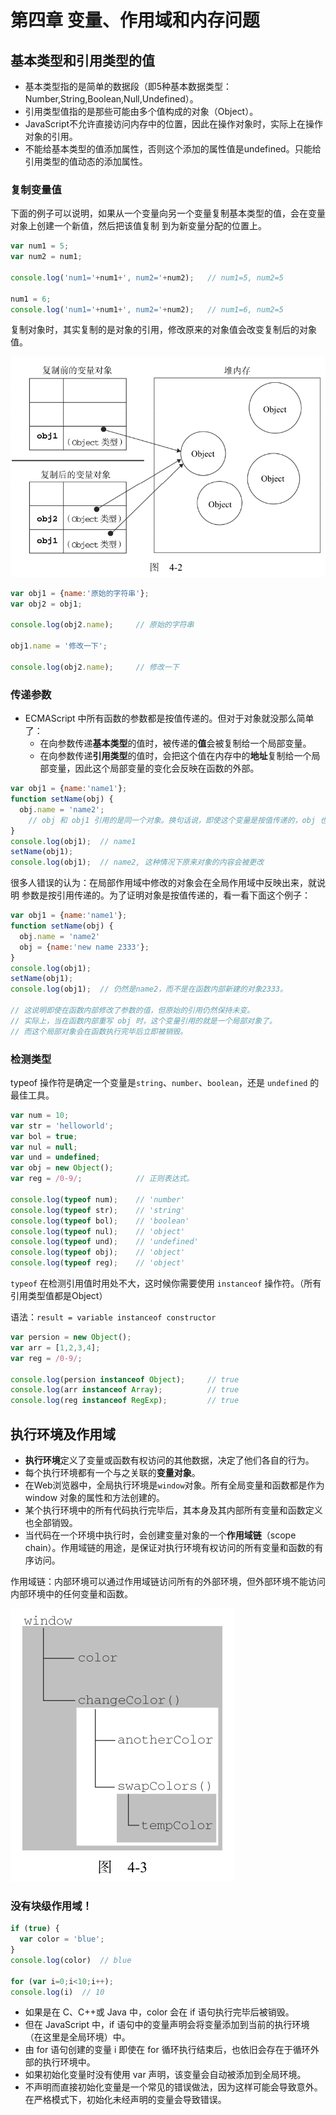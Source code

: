 # 第四章 变量、作用域和内存问题

## 基本类型和引用类型的值

- 基本类型指的是简单的数据段（即5种基本数据类型：Number,String,Boolean,Null,Undefined）。
- 引用类型值指的是那些可能由多个值构成的对象（Object）。
- JavaScript不允许直接访问内存中的位置，因此在操作对象时，实际上在操作对象的引用。
- 不能给基本类型的值添加属性，否则这个添加的属性值是undefined。只能给引用类型的值动态的添加属性。

### 复制变量值

下面的例子可以说明，如果从一个变量向另一个变量复制基本类型的值，会在变量对象上创建一个新值，然后把该值复制
到为新变量分配的位置上。

```js
var num1 = 5;
var num2 = num1;

console.log('num1='+num1+', num2='+num2);   // num1=5, num2=5

num1 = 6;
console.log('num1='+num1+', num2='+num2);   // num1=6, num2=5
```

复制对象时，其实复制的是对象的引用，修改原来的对象值会改变复制后的对象值。

![image](./res/img4-2.png)

```js
var obj1 = {name:'原始的字符串'};
var obj2 = obj1;

console.log(obj2.name);     // 原始的字符串

obj1.name = '修改一下';

console.log(obj2.name);     // 修改一下
```

### 传递参数

- ECMAScript 中所有函数的参数都是按值传递的。但对于对象就没那么简单了：
    - 在向参数传递**基本类型**的值时，被传递的**值**会被复制给一个局部变量。
    - 在向参数传递**引用类型**的值时，会把这个值在内存中的**地址**复制给一个局部变量，因此这个局部变量的变化会反映在函数的外部。

```js
var obj1 = {name:'name1'};
function setName(obj) {
  obj.name = 'name2';
    // obj 和 obj1 引用的是同一个对象。换句话说，即使这个变量是按值传递的，obj 也会按引用来访问同一个对象。
}
console.log(obj1);  // name1
setName(obj1);
console.log(obj1);  // name2, 这种情况下原来对象的内容会被更改
```

很多人错误的认为：在局部作用域中修改的对象会在全局作用域中反映出来，就说明
参数是按引用传递的。为了证明对象是按值传递的，看一看下面这个例子：

```js
var obj1 = {name:'name1'};
function setName(obj) {
  obj.name = 'name2'
  obj = {name:'new name 2333'};
}
console.log(obj1);
setName(obj1);
console.log(obj1);  // 仍然是name2，而不是在函数内部新建的对象2333。

// 这说明即使在函数内部修改了参数的值，但原始的引用仍然保持未变。
// 实际上，当在函数内部重写 obj 时，这个变量引用的就是一个局部对象了。
// 而这个局部对象会在函数执行完毕后立即被销毁。
```

### 检测类型

typeof 操作符是确定一个变量是`string`、`number`、`boolean`，还是 `undefined` 的最佳工具。

```js
var num = 10;
var str = 'helloworld';
var bol = true;
var nul = null;
var und = undefined;
var obj = new Object();
var reg = /0-9/;            // 正则表达式。

console.log(typeof num);    // 'number'
console.log(typeof str);    // 'string'
console.log(typeof bol);    // 'boolean'
console.log(typeof nul);    // 'object'
console.log(typeof und);    // 'undefined'
console.log(typeof obj);    // 'object'
console.log(typeof reg);    // 'object'
```

`typeof` 在检测引用值时用处不大，这时候你需要使用 `instanceof` 操作符。（所有引用类型值都是Object）

语法：`result = variable instanceof constructor`

```js
var persion = new Object();
var arr = [1,2,3,4];
var reg = /0-9/;

console.log(persion instanceof Object);     // true
console.log(arr instanceof Array);          // true
console.log(reg instanceof RegExp);         // true
```

## 执行环境及作用域

- **执行环境**定义了变量或函数有权访问的其他数据，决定了他们各自的行为。
- 每个执行环境都有一个与之关联的**变量对象**。
- 在Web浏览器中，全局执行环境是`window`对象。所有全局变量和函数都是作为 window 对象的属性和方法创建的。
- 某个执行环境中的所有代码执行完毕后，其本身及其内部所有变量和函数定义也全部销毁。
- 当代码在一个环境中执行时，会创建变量对象的一个**作用域链**（scope chain）。作用域链的用途，是保证对执行环境有权访问的所有变量和函数的有序访问。

作用域链：内部环境可以通过作用域链访问所有的外部环境，但外部环境不能访问内部环境中的任何变量和函数。

![image](./res/img4-3.png)

### 没有块级作用域！

```js
if (true) {
  var color = 'blue';
}
console.log(color)  // blue

for (var i=0;i<10;i++);
console.log(i)  // 10
```

- 如果是在 C、C++或 Java 中，color 会在 if 语句执行完毕后被销毁。
- 但在 JavaScript 中，if 语句中的变量声明会将变量添加到当前的执行环境（在这里是全局环境）中。
- 由 for 语句创建的变量 i 即使在 for 循环执行结束后，也依旧会存在于循环外部的执行环境中。
- 如果初始化变量时没有使用 var 声明，该变量会自动被添加到全局环境。
- 不声明而直接初始化变量是一个常见的错误做法，因为这样可能会导致意外。在严格模式下，初始化未经声明的变量会导致错误。 